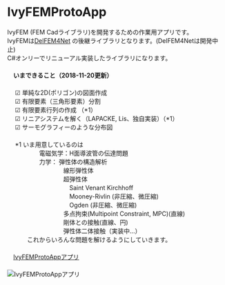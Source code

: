 ﻿IvyFEMProtoApp  
==============  

IvyFEM (FEM Cadライブラリ)を開発するための作業用アプリです。  
IvyFEMは[DelFEM4Net](https://code.google.com/p/delfem4net/) の後継ライブラリとなります。(DelFEM4Netは開発中止)  
C#オンリーでリニューアル実装したライブラリになります。  
　  
　**いまできること（2018-11-20更新）**  
　  
　  ☑ 単純な2D(ポリゴン)の図面作成  
　  ☑ 有限要素（三角形要素）分割  
　  ☑ 有限要素行列の作成 （*1）  
　  ☑ リニアシステムを解く（LAPACKE, Lis、独自実装）（*1）  
　  ☑ サーモグラフィーのような分布図  
　  
　  *1 いま用意しているのは  
　　　　　 電磁気学：H面導波管の伝達問題  
　　　　　 力学： 弾性体の構造解析  
　　　　　　　　　  線形弾性体  
　　　　　　　　　  超弾性体  
　　　　　　　　　　  Saint Venant Kirchhoff  
　　　　　　　　　　  Mooney-Rivlin (非圧縮、微圧縮)  
　　　　　　　　　　  Ogden (非圧縮、微圧縮)  
　　　　　　　　　  多点拘束(Multipoint Constraint, MPC)(直線)  
　　　　　　　　　  剛体との接触(直線、円)  
　　　　　　　　　  弾性体二体接触（実装中…）  
　　　 これからいろんな問題を解けるようにしていきます。  
　  
　[IvyFEMProtoAppアプリ](https://github.com/ryujimiya/IvyFEMProtoApp/blob/master/publish/)  
　  
![IvyFEMProtoAppアプリ](https://pbs.twimg.com/media/DjHvvKfUcAEMU_H.jpg)  
　  
　  
　  
